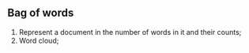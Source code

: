 ## Bag of words
1. Represent a document in the number of words in it and their counts;  
2. Word cloud;  
